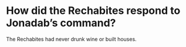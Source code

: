# How did the Rechabites respond to Jonadab’s command?

The Rechabites had never drunk wine or built houses.
